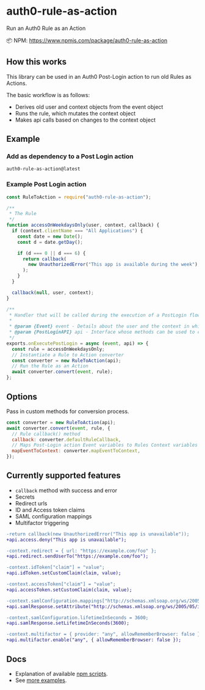 # auth0-rule-as-action

Run an Auth0 Rule as an Action

📦 NPM: https://www.npmjs.com/package/auth0-rule-as-action

## How this works

This library can be used in an Auth0 Post-Login action to run old Rules as Actions.

The basic workflow is as follows:

- Derives old user and context objects from the event object
- Runs the rule, which mutates the context object
- Makes api calls based on changes to the context object

## Example

### Add as dependency to a Post Login action

```
auth0-rule-as-action@latest
```

### Example Post Login action

```javascript
const RuleToAction = require("auth0-rule-as-action");

/**
 * The Rule
 */
function accessOnWeekdaysOnly(user, context, callback) {
  if (context.clientName === "All Applications") {
    const date = new Date();
    const d = date.getDay();

    if (d === 0 || d === 6) {
      return callback(
        new UnauthorizedError("This app is available during the week"),
      );
    }
  }

  callback(null, user, context);
}

/**
 * Handler that will be called during the execution of a PostLogin flow.
 *
 * @param {Event} event - Details about the user and the context in which they are logging in.
 * @param {PostLoginAPI} api - Interface whose methods can be used to change the behavior of the login.
 */
exports.onExecutePostLogin = async (event, api) => {
  const rule = accessOnWeekdaysOnly;
  // Instantiate a Rule to Action converter
  const converter = new RuleToAction(api);
  // Run the Rule as an Action
  await converter.convert(event, rule);
};
```

## Options

Pass in custom methods for conversion process.

```javascript
const converter = new RuleToAction(api);
await converter.convert(event, rule, {
  // Rule callback() method
  callback: converter.defaultRuleCallback,
  // Maps Post-Login action Event variables to Rules Context variables
  mapEventToContext: converter.mapEventToContext,
});
```

## Currently supported features

- `callback` method with success and error
- Secrets
- Redirect urls
- ID and Access token claims
- SAML configuration mappings
- Multifactor triggering

```diff
-return callback(new UnauthorizedError("This app is unavailable"));
+api.access.deny("This app is unavailable");

-context.redirect = { url: "https://example.com/foo" };
+api.redirect.sendUserTo("https://example.com/foo");

-context.idToken["claim"] = "value";
+api.idToken.setCustomClaim(claim, value);

-context.accessToken["claim"] = "value";
+api.accessToken.setCustomClaim(claim, value);

-context.samlConfiguration.mappings["http://schemas.xmlsoap.org/ws/2005/05/identity/claims/nameidentifier"] = "upn";
+api.samlResponse.setAttribute("http://schemas.xmlsoap.org/ws/2005/05/identity/claims/nameidentifier", "upn");

-context.samlConfiguration.lifetimeInSeconds = 3600;
+api.samlResponse.setLifetimeInSeconds(3600);

-context.multifactor = { provider: "any", allowRememberBrowser: false };
+api.multifactor.enable("any", { allowRememberBrowser: false });
```

## Docs

- Explanation of available [npm scripts](./docs/scripts.md).
- See [more examples](./docs/examples.md).
